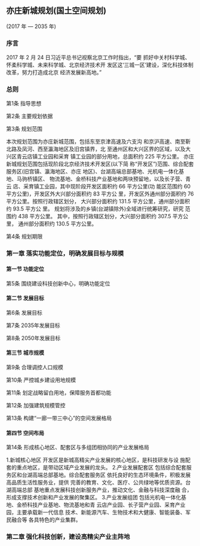 ## 亦庄新城规划(国土空间规划)

(2017 年 — 2035 年)

### 序言

2017 年 2 月 24 日习近平总书记视察北京工作时指出，“要 抓好中关村科学城、怀柔科学城、未来科学城、北京经济技术开 发区这‘三城一区’建设，深化科技体制改革，努力打造成北京 经济发展新高地。”

### 总则

第1条 指导思想

第2条 主要规划依据

第3条 规划范围

本次规划范围为亦庄新城范围，包括东至京津高速及六支沟 和京沪高速、南至靳北路及凤河、西至瀛海地区及旧宫镇界，北 至通州区和大兴区界的区域，以及大兴区青云店镇工业园和采育 镇工业园的部分用地，总面积约 225 平方公里。
亦庄新城规划范围包括现阶段北京经济技术开发区(以下简 称“开发区”)范围、综合配套服务区(旧宫镇、瀛海地区、亦庄 地区)、台湖高端总部基地、光机电一体化基地、马驹桥镇区、 物流基地、金桥科技产业基地和两块预留地，以及长子营、青云 店、采育镇工业园，其中现阶段开发区面积约 66 平方公里(功 能区范围约 60 平方公里)，开发区外大兴部分面积约 83 平方公 里，开发区外通州部分面积约 76 平方公里。按照行政辖区划分， 大兴部分面积约 131.5 平方公里，通州部分面积约 93.5 平方公 里。
规划将涉及的乡镇(台湖镇除外)全域进行统筹研究，研究 范围约 438 平方公里。
其中，按照行政辖区划分，大兴部分面积约 307.5 平方公里， 通州部分面积约 130.5 平方公里。

第4条 规划期限

### 第一章 落实功能定位，明确发展目标与规模

#### 第一节 功能定位

第5条 围绕建设科技创新中心，明确功能定位

#### 第二节 发展目标

第6条 发展目标

第7条 2035年发展目标

第8条 2050年发展目标

#### 第三节 城市规模

第9条 合理调控人口规模

第10条 严控城乡建设用地规模

第11条 划定战略留白用地，保障服务首都功能

第12条 加强建筑规模管控

第13条 构建“一廊一带三中心”的空间发展格局

#### 第四节 空间布局

第14条 形成核心地区、配套区与多组团相协同的产业发展格局

1.新城核心地区
开发区是新城高精尖产业发展的核心地区，是科技研发与设 施配套的重点地区，是带动区域产业发展的龙头。
2.产业发展配套区
包括综合配套服务区和台湖高端总部基地。综合配套服务区 依托良好的生态环境条件，积极发展高品质生活性服务业，提供 完善的教育、文化、医疗、公共绿地等优质资源。台湖高端总部 基地重点发展科技创新服务产业，推动文化、金融与科技深度融 合，形成支撑技术创新和产业发展的聚集区。
3.产业发展组团
包括光机电一体化基地、金桥科技产业基地、物流基地和青 云店产业园、长子营产业园、采育产业园，主要承载新一代信息 技术、新能源汽车、生物技术和大健康、智能装备、军民融合等 各具特色的产业集群。

### 第二章 强化科技创新，建设高精尖产业主阵地